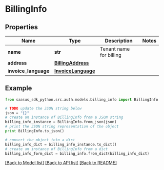 # BillingInfo


## Properties
Name | Type | Description | Notes
------------ | ------------- | ------------- | -------------
**name** | **str** | Tenant name for billing | 
**address** | [**BillingAddress**](BillingAddress.md) |  | 
**invoice_language** | [**InvoiceLanguage**](InvoiceLanguage.md) |  | 

## Example

```python
from saasus_sdk_python.src.auth.models.billing_info import BillingInfo

# TODO update the JSON string below
json = "{}"
# create an instance of BillingInfo from a JSON string
billing_info_instance = BillingInfo.from_json(json)
# print the JSON string representation of the object
print BillingInfo.to_json()

# convert the object into a dict
billing_info_dict = billing_info_instance.to_dict()
# create an instance of BillingInfo from a dict
billing_info_form_dict = billing_info.from_dict(billing_info_dict)
```
[[Back to Model list]](../README.md#documentation-for-models) [[Back to API list]](../README.md#documentation-for-api-endpoints) [[Back to README]](../README.md)


